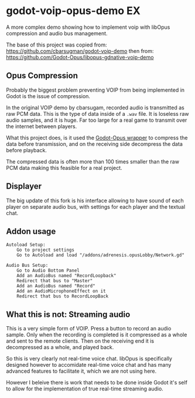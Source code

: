 # godot-voip-opus-demo EX
A more complex demo showing how to implement voip with libOpus compression and audio bus management.

The base of this project was copied from:
https://github.com/cbarsugman/godot-voip-demo
then from:
https://github.com/Godot-Opus/libopus-gdnative-voip-demo

## Opus Compression
Probably the biggest problem preventing VOIP from being implemented in Godot is the issue of compression.

In the original VOIP demo by cbarsugam, recorded audio is transmitted as raw PCM data. This is the type of data inside of a `.wav` file. It is loseless raw audio samples, and it is huge. Far too large for a real game to transmit over the internet between players.

What this project does, is it used the [Godot-Opus wrapper](https://github.com/Godot-Opus/libopus-gdnative-asset) to compress the data before transmission, and on the receiving side decompress the data before playback.

The compressed data is often more than 100 times smaller than the raw PCM data making this feasible for a real project.

## Displayer
The big update of this fork is his interface allowing to have sound of each player on separate audio bus, with settings for each player and the textual chat.

## Addon usage
```
Autoload Setup:
    Go to project settings
    Go to Autoload and load "/addons/adrenesis.opusLobby/Network.gd"
```

```
Audio Bus Setup:
    Go to Audio Bottom Panel
    Add an AudioBus named "RecordLoopback"
    Redirect that bus to "Master"
    Add an AudioBus named "Record"
    Add an AudioMicrophoneEffect on it
    Redirect that bus to RecordLoopBack
```

## What this is not: Streaming audio
This is a very simple form of VOIP. Press a button to record an audio sample. Only when the recording is completed is it compressed as a whole and sent to the remote clients. Then on the receiving end it is decompressed as a whole, and played back.

So this is very clearly not real-time voice chat. libOpus is specifically designed however to accomidate real-time voice chat and has many advanced features to facilitate it, which we are not using here.

However I beleive there is work that needs to be done inside Godot it's self to allow for the implementation of true real-time streaming audio.
